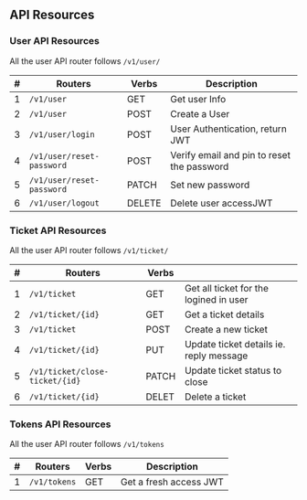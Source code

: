 ## API Resources

### User API Resources

All the user API router follows `/v1/user/`

| #   | Routers                   | Verbs  |  Description                               |
| --- | ------------------------- | ------ | -------------------------------------------|
| 1   | `/v1/user`                | GET    |  Get user Info                             |
| 2   | `/v1/user`                | POST   |  Create a User                             |
| 3   | `/v1/user/login`          | POST   |  User Authentication, return JWT           |
| 4   | `/v1/user/reset-password` | POST   |  Verify email and pin to reset the password|
| 5   | `/v1/user/reset-password` | PATCH  |  Set new password                          |
| 6   | `/v1/user/logout`         | DELETE |  Delete user accessJWT                     |

### Ticket API Resources

All the user API router follows `/v1/ticket/`

| #   | Routers                        | Verbs |                              |
| --- | ------------------------------ | ----- | --------------------------------------- |
| 1   | `/v1/ticket`                   | GET   | Get all ticket for the logined in user  |
| 2   | `/v1/ticket/{id}`              | GET   | Get a ticket details                    |
| 3   | `/v1/ticket`                   | POST  | Create a new ticket                     |
| 4   | `/v1/ticket/{id}`              | PUT   | Update ticket details ie. reply message |
| 5   | `/v1/ticket/close-ticket/{id}` | PATCH | Update ticket status to close           |
| 6   | `/v1/ticket/{id}`              | DELET | Delete a ticket                         |

### Tokens API Resources

All the user API router follows `/v1/tokens`

| #   | Routers      | Verbs |  Description            |
| --- | ------------ | ----- |  ---------------------- |
| 1   | `/v1/tokens` | GET   |  Get a fresh access JWT |